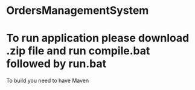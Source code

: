# OrdersManagementSystem
# To run application please download .zip file and run compile.bat followed by run.bat
To build you need to have Maven
